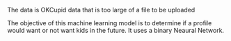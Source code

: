 The data is OKCupid data that is too large of a file to be uploaded

The objective of this machine learning model is to determine if a profile would want or not want kids in the future.
It uses a binary Neaural Network.
